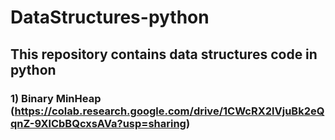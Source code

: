 # DataStructures-python
## This repository contains data structures code in python 
### 1) Binary MinHeap (https://colab.research.google.com/drive/1CWcRX2lVjuBk2eQqnZ-9XlCbBQcxsAVa?usp=sharing)
